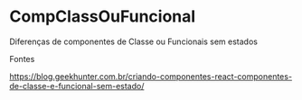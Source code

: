 # CompClassOuFuncional
Diferenças de componentes de Classe ou Funcionais sem estados

Fontes 

https://blog.geekhunter.com.br/criando-componentes-react-componentes-de-classe-e-funcional-sem-estado/
